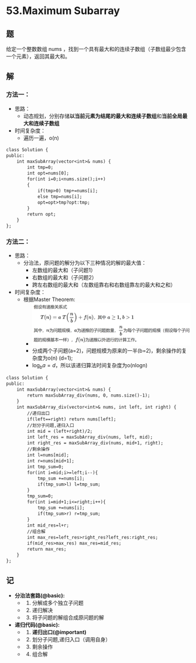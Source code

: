 # 53.Maximum Subarray

## 题

给定一个整数数组 nums ，找到一个具有最大和的连续子数组（子数组最少包含一个元素），返回其最大和。

## 解

### 方法一：
- 思路：
  - 动态规划，分别存储**以当前元素为结尾的最大和连续子数组**和**当前全局最大和连续子数组**
- 时间复杂度：
  - 遍历一遍，o(n)
```
class Solution {
public:
    int maxSubArray(vector<int>& nums) {
        int tmp=0;
        int opt=nums[0];
        for(int i=0;i<nums.size();i++)
        {
            if(tmp>0) tmp+=nums[i];
            else tmp=nums[i];
            opt=opt>tmp?opt:tmp;
        }
        return opt;
    }
};
```

### 方法二：
- 思路：
  - 分治法，原问题的解分为以下三种情况的解的最大值：
    - 左数组的最大和（子问题1）
    - 右数组的最大和（子问题2）
    - 跨左右数组的最大和（左数组靠右和右数组靠左的最大和之和）
- 时间复杂度：
  - 根据Master Theorem:
    - ![image](https://github.com/lorwin0130/Algorithm-newbie/blob/master/1_array/res/LC53.Master-Theorem.PNG)
    - 分成两个子问题(a=2)，问题规模为原来的一半(b=2)，剩余操作的复杂度为o(n) (d=1); 
    - $\log_b{a}=d$，所以该递归算法时间复杂度为o(nlogn)
```
class Solution {
public:
    int maxSubArray(vector<int>& nums) {
        return maxSubArray_div(nums, 0, nums.size()-1);
    }
    int maxSubArray_div(vector<int>& nums, int left, int right) {
        //递归出口
        if(left==right) return nums[left];
        //划分子问题,递归入口
        int mid = (left+right)/2;
        int left_res = maxSubArray_div(nums, left, mid);
        int right_res = maxSubArray_div(nums, mid+1, right);
        //剩余操作
        int l=nums[mid];
        int r=nums[mid+1];
        int tmp_sum=0;
        for(int i=mid;i>=left;i--){
            tmp_sum +=nums[i];
            if(tmp_sum>l) l=tmp_sum;
        }
        tmp_sum=0;
        for(int i=mid+1;i<=right;i++){
            tmp_sum +=nums[i];
            if(tmp_sum>r) r=tmp_sum;
        }
        int mid_res=l+r;
        //组合解
        int max_res=left_res>right_res?left_res:right_res;
        if(mid_res>max_res) max_res=mid_res;
        return max_res;
    }
};
```

## 记

- **分治法套路(@basic):**
  - 1. 分解成多个独立子问题
  - 2. 递归解决
  - 3. 将子问题的解组合成原问题的解
- **递归代码(@basic):**
  - 1. **递归出口(@important)**
  - 2. 划分子问题,递归入口（调用自身）
  - 3. 剩余操作
  - 4. 组合解